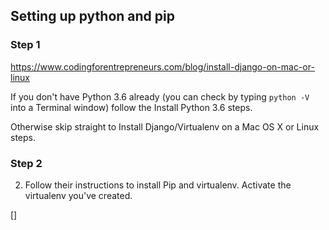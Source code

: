 ## Setting up python and pip

### Step 1

https://www.codingforentrepreneurs.com/blog/install-django-on-mac-or-linux

If you don't have Python 3.6 already (you can check by typing `python -V` into a Terminal window) follow the Install Python 3.6 steps.

Otherwise skip straight to Install Django/Virtualenv on a Mac OS X or Linux steps.

### Step 2

2. Follow their instructions to install Pip and virtualenv. Activate the virtualenv you've created.

[]
